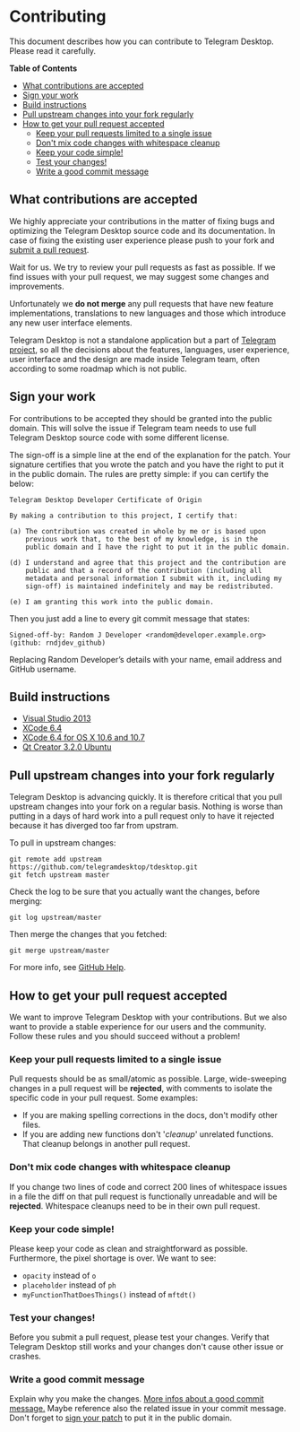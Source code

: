 # Contributing

This document describes how you can contribute to Telegram Desktop. Please read it carefully.

**Table of Contents**

* [What contributions are accepted](#what-contributions-are-accepted)
* [Sign your work](#sign-your-work)
* [Build instructions](#build-instructions)
* [Pull upstream changes into your fork regularly](#pull-upstream-changes-into-your-fork-regularly)
* [How to get your pull request accepted](#how-to-get-your-pull-request-accepted)
  * [Keep your pull requests limited to a single issue](#keep-your-pull-requests-limited-to-a-single-issue)
  * [Don't mix code changes with whitespace cleanup](#dont-mix-code-changes-with-whitespace-cleanup)
  * [Keep your code simple!](#keep-your-code-simple)
  * [Test your changes!](#test-your-changes)
  * [Write a good commit message](#write-a-good-commit-message)

## What contributions are accepted

We highly appreciate your contributions in the matter of fixing bugs and optimizing the Telegram Desktop source code and its documentation. In case of fixing the existing user experience please push to your fork and [submit a pull request][pr].

Wait for us. We try to review your pull requests as fast as possible.
If we find issues with your pull request, we may suggest some changes and improvements.

Unfortunately we **do not merge** any pull requests that have new feature implementations, translations to new languages and those which introduce any new user interface elements.

Telegram Desktop is not a standalone application but a part of [Telegram project][telegram], so all the decisions about the features, languages, user experience, user interface and the design are made inside Telegram team, often according to some roadmap which is not public.

## Sign your work

For contributions to be accepted they should be granted into the public domain. This will solve the issue if Telegram team needs to use full Telegram Desktop source code with some different license.

The sign-off is a simple line at the end of the explanation for the patch. Your signature certifies that you wrote the patch and you have the right to put it in the public domain. The rules are pretty simple: if you can certify the below:

```
Telegram Desktop Developer Certificate of Origin

By making a contribution to this project, I certify that:

(a) The contribution was created in whole by me or is based upon
    previous work that, to the best of my knowledge, is in the
    public domain and I have the right to put it in the public domain.

(d) I understand and agree that this project and the contribution are
    public and that a record of the contribution (including all
    metadata and personal information I submit with it, including my
    sign-off) is maintained indefinitely and may be redistributed.

(e) I am granting this work into the public domain.
```

Then you just add a line to every git commit message that states:

    Signed-off-by: Random J Developer <random@developer.example.org> (github: rndjdev_github)

Replacing Random Developer’s details with your name, email address and GitHub username.

## Build instructions

* [Visual Studio 2013][msvc]
* [XCode 6.4][xcode]
* [XCode 6.4 for OS X 10.6 and 10.7][xcode_old]
* [Qt Creator 3.2.0 Ubuntu][qtcreator]

## Pull upstream changes into your fork regularly

Telegram Desktop is advancing quickly. It is therefore critical that you pull upstream changes into your fork on a regular basis. Nothing is worse than putting in a days of hard work into a pull request only to have it rejected because it has diverged too far from upstram.

To pull in upstream changes:

    git remote add upstream https://github.com/telegramdesktop/tdesktop.git
    git fetch upstream master

Check the log to be sure that you actually want the changes, before merging:

    git log upstream/master

Then merge the changes that you fetched:

    git merge upstream/master

For more info, see [GitHub Help][help_fork_repo].

## How to get your pull request accepted

We want to improve Telegram Desktop with your contributions. But we also want to provide a stable experience for our users and the community. Follow these rules and you should succeed without a problem!

### Keep your pull requests limited to a single issue

Pull requests should be as small/atomic as possible. Large, wide-sweeping changes in a pull request will be **rejected**, with comments to isolate the specific code in your pull request. Some examples:

* If you are making spelling corrections in the docs, don't modify other files.
* If you are adding new functions don't '*cleanup*' unrelated functions. That cleanup belongs in another pull request.

### Don't mix code changes with whitespace cleanup

If you change two lines of code and correct 200 lines of whitespace issues in a file the diff on that pull request is functionally unreadable and will be **rejected**. Whitespace cleanups need to be in their own pull request.

### Keep your code simple!

Please keep your code as clean and straightforward as possible.
Furthermore, the pixel shortage is over. We want to see:

* `opacity` instead of `o`
* `placeholder` instead of `ph`
* `myFunctionThatDoesThings()` instead of `mftdt()`

### Test your changes!

Before you submit a pull request, please test your changes. Verify that Telegram Desktop still works and your changes don't cause other issue or crashes.

### Write a good commit message

Explain why you make the changes. [More infos about a good commit message.][commit_message]
Maybe reference also the related issue in your commit message.
Don't forget to [sign your patch](#sign-your-work) to put it in the public domain.

[//]: # (LINKS)
[telegram]: https://telegram.org/
[msvc]: MSVC.md
[xcode]: XCODE.md
[xcode_old]: XCODEold.md
[qtcreator]: QTCREATOR.md
[help_fork_repo]: https://help.github.com/articles/fork-a-repo/
[commit_message]: http://tbaggery.com/2008/04/19/a-note-about-git-commit-messages.html
[pr]: ../../compare/
